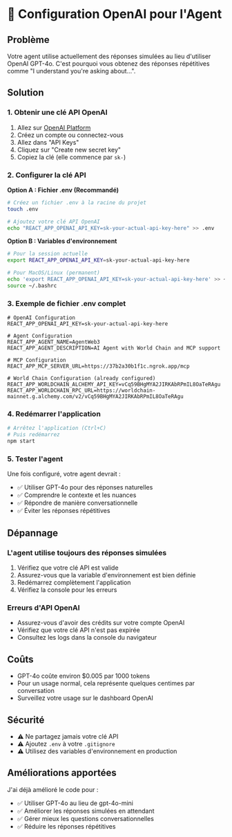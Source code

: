 # 🤖 Configuration OpenAI pour l'Agent

## Problème
Votre agent utilise actuellement des réponses simulées au lieu d'utiliser OpenAI GPT-4o. C'est pourquoi vous obtenez des réponses répétitives comme "I understand you're asking about...".

## Solution

### 1. Obtenir une clé API OpenAI
1. Allez sur [OpenAI Platform](https://platform.openai.com/)
2. Créez un compte ou connectez-vous
3. Allez dans "API Keys" 
4. Cliquez sur "Create new secret key"
5. Copiez la clé (elle commence par `sk-`)

### 2. Configurer la clé API

**Option A : Fichier .env (Recommandé)**
```bash
# Créez un fichier .env à la racine du projet
touch .env

# Ajoutez votre clé API OpenAI
echo "REACT_APP_OPENAI_API_KEY=sk-your-actual-api-key-here" >> .env
```

**Option B : Variables d'environnement**
```bash
# Pour la session actuelle
export REACT_APP_OPENAI_API_KEY=sk-your-actual-api-key-here

# Pour MacOS/Linux (permanent)
echo 'export REACT_APP_OPENAI_API_KEY=sk-your-actual-api-key-here' >> ~/.bashrc
source ~/.bashrc
```

### 3. Exemple de fichier .env complet
```env
# OpenAI Configuration
REACT_APP_OPENAI_API_KEY=sk-your-actual-api-key-here

# Agent Configuration
REACT_APP_AGENT_NAME=AgentWeb3
REACT_APP_AGENT_DESCRIPTION=AI Agent with World Chain and MCP support

# MCP Configuration
REACT_APP_MCP_SERVER_URL=https://37b2a30b1f1c.ngrok.app/mcp

# World Chain Configuration (already configured)
REACT_APP_WORLDCHAIN_ALCHEMY_API_KEY=vCq59BHgMYA2JIRKAbRPmIL8OaTeRAgu
REACT_APP_WORLDCHAIN_RPC_URL=https://worldchain-mainnet.g.alchemy.com/v2/vCq59BHgMYA2JIRKAbRPmIL8OaTeRAgu
```

### 4. Redémarrer l'application
```bash
# Arrêtez l'application (Ctrl+C)
# Puis redémarrez
npm start
```

### 5. Tester l'agent
Une fois configuré, votre agent devrait :
- ✅ Utiliser GPT-4o pour des réponses naturelles
- ✅ Comprendre le contexte et les nuances
- ✅ Répondre de manière conversationnelle
- ✅ Éviter les réponses répétitives

## Dépannage

### L'agent utilise toujours des réponses simulées
1. Vérifiez que votre clé API est valide
2. Assurez-vous que la variable d'environnement est bien définie
3. Redémarrez complètement l'application
4. Vérifiez la console pour les erreurs

### Erreurs d'API OpenAI
- Assurez-vous d'avoir des crédits sur votre compte OpenAI
- Vérifiez que votre clé API n'est pas expirée
- Consultez les logs dans la console du navigateur

## Coûts
- GPT-4o coûte environ $0.005 par 1000 tokens
- Pour un usage normal, cela représente quelques centimes par conversation
- Surveillez votre usage sur le dashboard OpenAI

## Sécurité
- ⚠️ Ne partagez jamais votre clé API
- ⚠️ Ajoutez `.env` à votre `.gitignore`
- ⚠️ Utilisez des variables d'environnement en production

## Améliorations apportées
J'ai déjà amélioré le code pour :
- ✅ Utiliser GPT-4o au lieu de gpt-4o-mini
- ✅ Améliorer les réponses simulées en attendant
- ✅ Gérer mieux les questions conversationnelles
- ✅ Réduire les réponses répétitives 